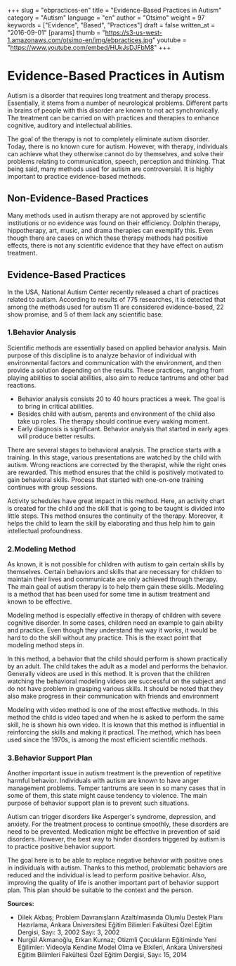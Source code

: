 +++
slug = "ebpractices-en"
title = "Evidence-Based Practices in Autism"
category = "Autism"
language = "en"
author = "Otsimo"
weight = 97
keywords = ["Evidence", "Based", "Practices"]
draft = false
written_at = "2016-09-01"
[params]
thumb = "https://s3-us-west-1.amazonaws.com/otsimo-en/img/ebpractices.jpg"
youtube = "https://www.youtube.com/embed/HUkJsDJFbM8"
+++
# Evidence-Based Practices in Autism

Autism is a disorder that requires long treatment and therapy process. Essentially, it stems from a number of neurological problems. Different parts in brains of people with this disorder are known to not act synchronically. The treatment can be carried on with practices and therapies to enhance cognitive, auditory and intellectual abilities.

The goal of the therapy is not to completely eliminate autism disorder. Today, there is no known cure for autism. However, with therapy, individuals can achieve what they otherwise cannot do by themselves, and solve their problems relating to communication, speech, perception and thinking. That being said, many methods used for autism are controversial. It is highly important to practice evidence-based methods.

## Non-Evidence-Based Practices

Many methods used in autism therapy are not approved by scientific institutions or no evidence was found on their efficiency. Dolphin therapy, hippotherapy, art, music, and drama therapies can exemplify this. Even though there are cases on which these therapy methods had positive effects, there is not any scientific evidence that they have effect on autism treatment.

## Evidence-Based Practices

In the USA, National Autism Center recently released a chart of practices related to autism. According to results of 775 researches, it is detected that among the methods used for autism 11 are considered evidence-based, 22 show promise, and 5 of them lack any scientific base.

### 1.Behavior Analysis

Scientific methods are essentially based on applied behavior analysis. Main purpose of this discipline is to analyze behavior of individual with environmental factors and communication with the environment, and then provide a solution depending on the results. These practices, ranging from playing abilities to social abilities, also aim to reduce tantrums and other bad reactions.

- Behavior analysis consists 20 to 40 hours practices a week. The goal is to bring in critical abilities.
- Besides child with autism, parents and environment of the child also take up roles. The therapy should continue every waking moment.
- Early diagnosis is significant. Behavior analysis that started in early ages will produce better results.

There are several stages to behavioral analysis. The practice starts with a training. In this stage, various presentations are watched by the child with autism. Wrong reactions are corrected by the therapist, while the right ones are rewarded. This method ensures that the child is positively motivated to gain behavioral skills. Process that started with one-on-one training continues with group sessions.

Activity schedules have great impact in this method. Here, an activity chart is created for the child and the skill that is going to be taught is divided into little steps. This method ensures the continuity of the therapy.  Moreover, it helps the child to learn the skill by elaborating and thus help him to gain intellectual profoundness.

### 2.Modeling Method

As known, it is not possible for children with autism to gain certain skills by themselves. Certain behaviors and skills that are necessary for children to maintain their lives and communicate are only achieved through therapy. The main goal of autism therapy is to help them gain these skills. Modeling is a method that has been used for some time in autism treatment and known to be effective.

Modeling method is especially effective in therapy of children with severe cognitive disorder. In some cases, children need an example to gain ability and practice. Even though they understand the way it works, it would be hard to do the skill without any practice. This is the exact point that modeling method steps in.

In this method, a behavior that the child should perform is shown practically by an adult. The child takes the adult as a model and performs the behavior. Generally videos are used in this method. It is proven that the children watching the behavioral modeling videos are successful on the subject and do not have problem in grasping various skills. It should be noted that they also make progress in their communication with friends and environment

Modeling with video method is one of the most effective methods. In this method the child is video taped and when he is asked to perform the same skill, he is shown his own video. It is known that this method is influential in reinforcing the skills and making it practical. The method, which has been used since the 1970s, is among the most efficient scientific methods.

### 3.Behavior Support Plan

Another important issue in autism treatment is the prevention of repetitive harmful behavior. Individuals with autism are known to have anger management problems. Temper tantrums are seen in so many cases that in some of them, this state might cause tendency to violence. The main purpose of behavior support plan is to prevent such situations.

Autism can trigger disorders like Asperger&#39;s syndrome, depression, and anxiety. For the treatment process to continue smoothly, these disorders are need to be prevented. Medication might be effective in prevention of said disorders. However, the best way to hinder disorders triggered by autism is to practice positive behavior support.

The goal here is to be able to replace negative behavior with positive ones in individuals with autism. Thanks to this method, problematic behaviors are reduced and the individual is lead to perform positive behavior. Also, improving the quality of life is another important part of behavior support plan. This plan should be suitable to the context and the person.

**Sources:**

- Dilek Akbaş;  Problem Davranışların Azaltılmasında Olumlu Destek Planı Hazırlama, Ankara Üniversitesi Eğitim Bilimleri Fakültesi Özel Eğitim Dergisi, Sayı: 3, 2002  Sayı: 3, 2002
- Nurgül Akmanoğlu, Erkan Kurnaz;  Otizmli Çocukların Eğitiminde Yeni Eğilimler: Videoyla Kendine Model Olma ve Etkileri, Ankara Üniversitesi Eğitim Bilimleri Fakültesi Özel Eğitim Dergisi, Sayı: 15, 2014
